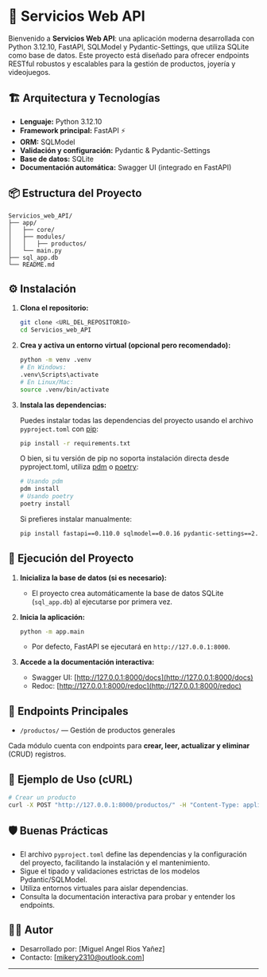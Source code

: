 # 🚀 Servicios Web API

Bienvenido a **Servicios Web API**: una aplicación moderna desarrollada con Python 3.12.10, FastAPI, SQLModel y Pydantic-Settings, que utiliza SQLite como base de datos. Este proyecto está diseñado para ofrecer endpoints RESTful robustos y escalables para la gestión de productos, joyería y videojuegos.

## 🏗️ Arquitectura y Tecnologías

- **Lenguaje:** Python 3.12.10
- **Framework principal:** FastAPI ⚡
- **ORM:** SQLModel
- **Validación y configuración:** Pydantic & Pydantic-Settings
- **Base de datos:** SQLite
- **Documentación automática:** Swagger UI (integrado en FastAPI)

## 📦 Estructura del Proyecto

```text
Servicios_web_API/
├── app/
│   ├── core/
│   ├── modules/
│   │   ├── productos/
│   └── main.py
├── sql_app.db
└── README.md
```

## ⚙️ Instalación

1. **Clona el repositorio:**

   ```bash
   git clone <URL_DEL_REPOSITORIO>
   cd Servicios_web_API
   ```

2. **Crea y activa un entorno virtual (opcional pero recomendado):**

   ```bash
   python -m venv .venv
   # En Windows:
   .venv\Scripts\activate
   # En Linux/Mac:
   source .venv/bin/activate
   ```

3. **Instala las dependencias:**

   Puedes instalar todas las dependencias del proyecto usando el archivo `pyproject.toml` con [pip](https://pip.pypa.io/en/stable/):

   ```bash
   pip install -r requirements.txt
   ```

   O bien, si tu versión de pip no soporta instalación directa desde pyproject.toml, utiliza [pdm](https://pdm.fming.dev/) o [poetry](https://python-poetry.org/):

   ```bash
   # Usando pdm
   pdm install
   # Usando poetry
   poetry install
   ```

   Si prefieres instalar manualmente:

   ```bash
   pip install fastapi==0.110.0 sqlmodel==0.0.16 pydantic-settings==2.2.1 uvicorn==0.29.0
   ```

## 🚦 Ejecución del Proyecto

1. **Inicializa la base de datos (si es necesario):**

   - El proyecto crea automáticamente la base de datos SQLite (`sql_app.db`) al ejecutarse por primera vez.
2. **Inicia la aplicación:**

   ```bash
   python -m app.main
   ```

   - Por defecto, FastAPI se ejecutará en `http://127.0.0.1:8000`.
3. **Accede a la documentación interactiva:**

   - Swagger UI: [http://127.0.0.1:8000/docs](http://127.0.0.1:8000/docs)
   - Redoc: [http://127.0.0.1:8000/redoc](http://127.0.0.1:8000/redoc)

## 🧩 Endpoints Principales

- `/productos/` — Gestión de productos generales

Cada módulo cuenta con endpoints para **crear, leer, actualizar y eliminar** (CRUD) registros.

## 📝 Ejemplo de Uso (cURL)

```bash
# Crear un producto
curl -X POST "http://127.0.0.1:8000/productos/" -H "Content-Type: application/json" -d '{"nombre":"Producto X","precio":99.99,"stock":10}'
```

## 🛡️ Buenas Prácticas

- El archivo `pyproject.toml` define las dependencias y la configuración del proyecto, facilitando la instalación y el mantenimiento.
- Sigue el tipado y validaciones estrictas de los modelos Pydantic/SQLModel.
- Utiliza entornos virtuales para aislar dependencias.
- Consulta la documentación interactiva para probar y entender los endpoints.

## 👨‍💻 Autor

- Desarrollado por: [Miguel Angel Rios Yañez]
- Contacto: [mikery2310@outlook.com]

---
